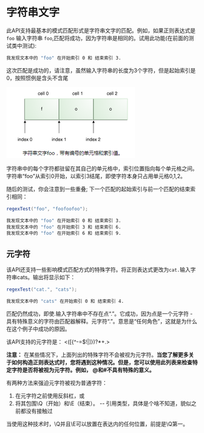 # 字符串文字

此API支持最基本的模式匹配形式是字符串文字的匹配。例如，如果正则表达式是 `foo` 输入字符串 `foo`,匹配将成功，因为字符串是相同的。试用此功能(在前面的测试类中测试):
```bash
我发现文本中的 "foo" 在开始索引 0 和 结束索引 3.
```

这次匹配是成功的，请注意，虽然输入字符串的长度为3个字符，但是起始索引是0，按照惯例是含头不含尾

![正则表达式-字符串](./assets/1.png)

字符串中的每个字符都驻留在其自己的单元格中，索引位置指向每个单元格之间。字符串“foo”从索引0开始，以索引3结尾，即使字符本身只占用单元格0,1,2。

随后的测试，你会注意到一些重叠; 下一个匹配的起始索引与前一个匹配的结束索引相同：

```java
regexTest("foo", "foofoofoo");
```
```bash
我发现文本中的 "foo" 在开始索引 0 和 结束索引 3.
我发现文本中的 "foo" 在开始索引 3 和 结束索引 6.
我发现文本中的 "foo" 在开始索引 6 和 结束索引 9.
```

## 元字符

该API还支持一些影响模式匹配方式的特殊字符。将正则表达式更改为`cat.`输入字符串cats。输出将显示如下：
```java
regexTest("cat.", "cats");
```
```bash
我发现文本中的 "cats" 在开始索引 0 和 结束索引 4.
```

匹配仍然成功，即使.输入字符串中不存在点“.”。它成功，因为点是一个元字符 - 具有特殊意义的字符由匹配器解释。元字符“.”。意思是“任何角色”，这就是为什么在这个例子中成功的原因。

该API支持的元字符是： <([{\^-=$!|]})?*+.>

**注意：**  在某些情况下，上面列出的特殊字符不会被视为元字符。**当您了解更多关于如何构造正则表达式时，您将遇到这种情况。但是，您可以使用此列表来检查特定字符是否将被视为元字符。例如， @和#不具有特殊的意义。**

有两种方法来强迫元字符被视为普通字符：

1. 在元字符之前使用反斜杠，或
2. 将其包围\Q（开始）和\E（结束）。 -- 引用类型，具体是个啥不知道，貌似之前都没有接触过

当使用这种技术时，\Q并且\E可以放置在表达内的任何位置，前提是\Q第一。
